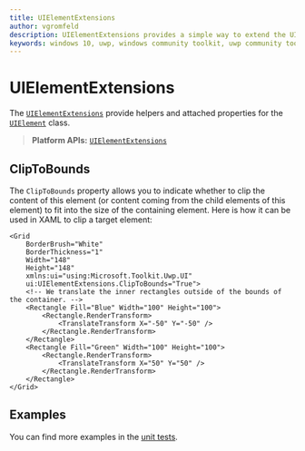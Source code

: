 ```yaml
---
title: UIElementExtensions
author: vgromfeld
description: UIElementExtensions provides a simple way to extend the UIElement class
keywords: windows 10, uwp, windows community toolkit, uwp community toolkit, uwp toolkit, UIElement, extensions
---
```


# UIElementExtensions

The [`UIElementExtensions`](https://docs.microsoft.com/dotnet/api/microsoft.toolkit.uwp.ui.extensions.uielementextensions) provide helpers and attached properties for the [`UIElement`](https://docs.microsoft.com/uwp/api/windows.ui.xaml.uielement) class.

> **Platform APIs:** [`UIElementExtensions`](https://docs.microsoft.com/dotnet/api/microsoft.toolkit.uwp.ui.extensions.uielementextensions)

## ClipToBounds

The `ClipToBounds` property allows you to indicate whether to clip the content of this element (or content coming from the child elements of this element) to fit into the size of the containing element. Here is how it can be used in XAML to clip a target element:

```xaml
<Grid
    BorderBrush="White"
    BorderThickness="1"
    Width="148"
    Height="148"
    xmlns:ui="using:Microsoft.Toolkit.Uwp.UI"
    ui:UIElementExtensions.ClipToBounds="True">
    <!-- We translate the inner rectangles outside of the bounds of the container. -->
    <Rectangle Fill="Blue" Width="100" Height="100">
        <Rectangle.RenderTransform>
            <TranslateTransform X="-50" Y="-50" />
        </Rectangle.RenderTransform>
    </Rectangle>
    <Rectangle Fill="Green" Width="100" Height="100">
        <Rectangle.RenderTransform>
            <TranslateTransform X="50" Y="50" />
        </Rectangle.RenderTransform>
    </Rectangle>
</Grid>
```

## Examples

You can find more examples in the [unit tests](https://github.com/windows-toolkit/WindowsCommunityToolkit/tree/master/UnitTests).